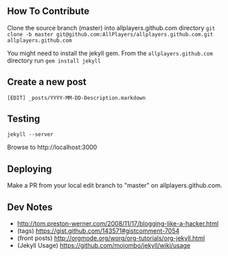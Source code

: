## How To Contribute

Clone the source branch (master) into allplayers.github.com directory
`git clone -b master git@github.com:AllPlayers/allplayers.github.com.git allplayers.github.com`

You might need to install the jekyll gem. From the `allplayers.github.com` directory run `gem install jekyll`  
## Create a new post

`[EDIT] _posts/YYYY-MM-DD-Description.markdown`

## Testing

`jekyll --server`  

Browse to http://localhost:3000

## Deploying

Make a PR from your local edit branch to "master" on allplayers.github.com.

## Dev Notes

*  http://tom.preston-werner.com/2008/11/17/blogging-like-a-hacker.html
*  (tags) https://gist.github.com/143571#gistcomment-7054
*  (front posts) http://orgmode.org/worg/org-tutorials/org-jekyll.html
*  (Jekyll Usage) https://github.com/mojombo/jekyll/wiki/usage

